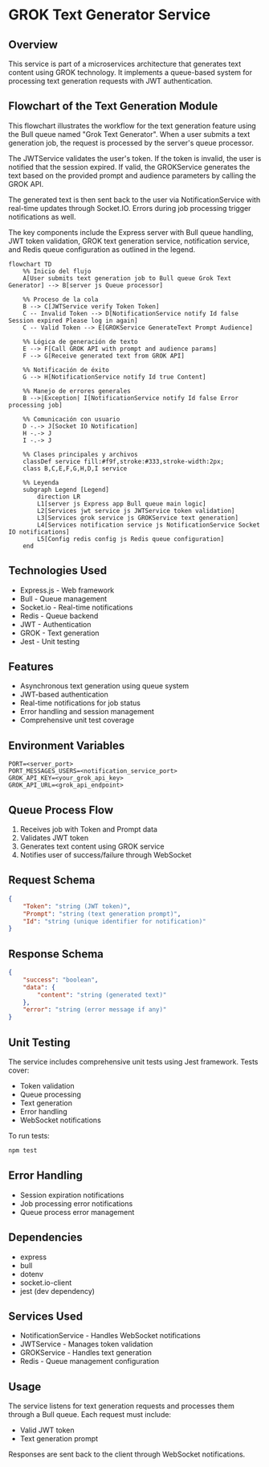 # GROK Text Generator Service

## Overview
This service is part of a microservices architecture that generates text content using GROK technology. It implements a queue-based system for processing text generation requests with JWT authentication.

## Flowchart of the Text Generation Module

This flowchart illustrates the workflow for the text generation feature using the Bull queue named "Grok Text Generator". When a user submits a text generation job, the request is processed by the server's queue processor.

The JWTService validates the user's token. If the token is invalid, the user is notified that the session expired. If valid, the GROKService generates the text based on the provided prompt and audience parameters by calling the GROK API.

The generated text is then sent back to the user via NotificationService with real-time updates through Socket.IO. Errors during job processing trigger notifications as well.

The key components include the Express server with Bull queue handling, JWT token validation, GROK text generation service, notification service, and Redis queue configuration as outlined in the legend.

```mermaid
flowchart TD
    %% Inicio del flujo
    A[User submits text generation job to Bull queue Grok Text Generator] --> B[server js Queue processor]

    %% Proceso de la cola
    B --> C[JWTService verify Token Token]
    C -- Invalid Token --> D[NotificationService notify Id false Session expired Please log in again]
    C -- Valid Token --> E[GROKService GenerateText Prompt Audience]

    %% Lógica de generación de texto
    E --> F[Call GROK API with prompt and audience params]
    F --> G[Receive generated text from GROK API]

    %% Notificación de éxito
    G --> H[NotificationService notify Id true Content]

    %% Manejo de errores generales
    B -->|Exception| I[NotificationService notify Id false Error processing job]

    %% Comunicación con usuario
    D -.-> J[Socket IO Notification]
    H -.-> J
    I -.-> J

    %% Clases principales y archivos
    classDef service fill:#f9f,stroke:#333,stroke-width:2px;
    class B,C,E,F,G,H,D,I service

    %% Leyenda
    subgraph Legend [Legend]
        direction LR
        L1[server js Express app Bull queue main logic]
        L2[Services jwt service js JWTService token validation]
        L3[Services grok service js GROKService text generation]
        L4[Services notification service js NotificationService Socket IO notifications]
        L5[Config redis config js Redis queue configuration]
    end
```

## Technologies Used
- Express.js - Web framework
- Bull - Queue management
- Socket.io - Real-time notifications
- Redis - Queue backend
- JWT - Authentication
- GROK - Text generation
- Jest - Unit testing

## Features
- Asynchronous text generation using queue system
- JWT-based authentication
- Real-time notifications for job status
- Error handling and session management
- Comprehensive unit test coverage

## Environment Variables
```env
PORT=<server_port>
PORT_MESSAGES_USERS=<notification_service_port>
GROK_API_KEY=<your_grok_api_key>
GROK_API_URL=<grok_api_endpoint>
```

## Queue Process Flow
1. Receives job with Token and Prompt data
2. Validates JWT token
3. Generates text content using GROK service
4. Notifies user of success/failure through WebSocket

## Request Schema
```json
{
    "Token": "string (JWT token)",
    "Prompt": "string (text generation prompt)",
    "Id": "string (unique identifier for notification)"
}
```

## Response Schema
```json
{
    "success": "boolean",
    "data": {
        "content": "string (generated text)"
    },
    "error": "string (error message if any)"
}
```

## Unit Testing
The service includes comprehensive unit tests using Jest framework. Tests cover:
- Token validation
- Queue processing
- Text generation
- Error handling
- WebSocket notifications

To run tests:
```bash
npm test
```

## Error Handling
- Session expiration notifications
- Job processing error notifications
- Queue process error management

## Dependencies
- express
- bull
- dotenv
- socket.io-client
- jest (dev dependency)

## Services Used
- NotificationService - Handles WebSocket notifications
- JWTService - Manages token validation
- GROKService - Handles text generation
- Redis - Queue management configuration

## Usage
The service listens for text generation requests and processes them through a Bull queue. Each request must include:
- Valid JWT token
- Text generation prompt

Responses are sent back to the client through WebSocket notifications.
        
